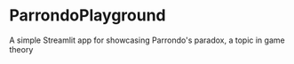 # ParrondoPlayground
A simple Streamlit app for showcasing Parrondo's paradox, a topic in game theory
